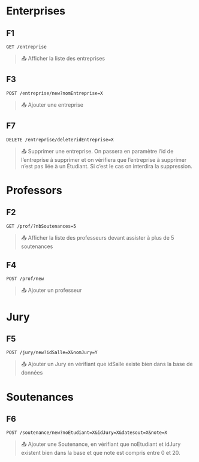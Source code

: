 # Enterprises

## **F1**

```http
GET /entreprise
```
> :outbox_tray: Afficher la liste des entreprises


## **F3**

```http
POST /entreprise/new?nomEntreprise=X
```
> :outbox_tray: Ajouter une entreprise


## **F7**

```http
DELETE /entreprise/delete?idEntreprise=X
```
> :outbox_tray: Supprimer une entreprise. On passera en paramètre l’id de l’entreprise à supprimer et on vérifiera que l’entreprise à supprimer n’est pas liée à un Étudiant. Si c’est le cas on interdira la suppression.



# Professors

## **F2**

```http
GET /prof/?nbSoutenances=5
```
> :outbox_tray: Afficher la liste des professeurs devant assister à plus de 5 soutenances


## **F4**
```http
POST /prof/new
```
> :outbox_tray: Ajouter un professeur



# Jury

## **F5**

```http
POST /jury/new?idSalle=X&nomJury=Y
```
> :outbox_tray: Ajouter un Jury en vérifiant que idSalle existe bien dans la base de données



# Soutenances

## **F6**

```http
POST /soutenance/new?noEtudiant=X&idJury=X&datesout=X&note=X
```
> :outbox_tray: Ajouter une Soutenance, en vérifiant que noEtudiant et idJury existent bien dans la base et que note est compris entre 0 et 20.

